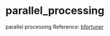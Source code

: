 # parallel_processing
 parallel processing
Reference: [bfortuner]('https://github.com/bfortuner/ml-study/blob/master/multitasking_python.ipynb')
